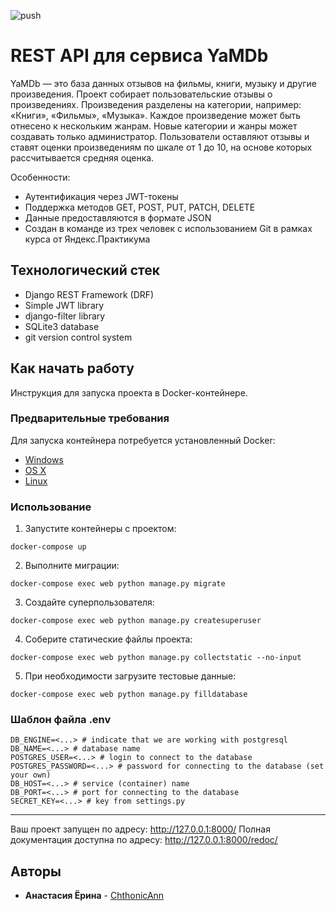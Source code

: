 ![push](https://github.com/ChthonicAnn/yamdb_final/actions/workflows/yamdb_workflow.yml/badge.svg?event=push)

# REST API для сервиса YaMDb

YaMDb — это база данных отзывов на фильмы, книги, музыку и другие произведения. Проект собирает пользовательские отзывы о произведениях. Произведения разделены на категории, например: «Книги», «Фильмы», «Музыка». Каждое произведение может быть отнесено к нескольким жанрам. Новые категории и жанры может создавать только администратор. Пользователи оставляют отзывы и ставят оценки произведениям по шкале от 1 до 10, на основе которых рассчитывается средняя оценка.

Особенности:

- Аутентификация через JWT-токены
- Поддержка методов GET, POST, PUT, PATCH, DELETE
- Данные предоставляются в формате JSON
- Создан в команде из трех человек с использованием Git в рамках курса от Яндекс.Практикума

## Технологический стек

- Django REST Framework (DRF)
- Simple JWT library
- django-filter library
- SQLite3 database
- git version control system

## Как начать работу

Инструкция для запуска проекта в Docker-контейнере.

### Предварительные требования

Для запуска контейнера потребуется установленный Docker:

* [Windows](https://docs.docker.com/windows/started)
* [OS X](https://docs.docker.com/mac/started/)
* [Linux](https://docs.docker.com/linux/started/)

### Использование

1) Запустите контейнеры с проектом:
```
docker-compose up 
```
2) Выполните миграции:
```
docker-compose exec web python manage.py migrate
```
3) Создайте суперпользователя:
```
docker-compose exec web python manage.py createsuperuser
```
4) Соберите статические файлы проекта:
```
docker-compose exec web python manage.py collectstatic --no-input
```
5) При необходимости загрузите тестовые данные:
```
docker-compose exec web python manage.py filldatabase
```

### Шаблон файла .env

```
DB_ENGINE=<...> # indicate that we are working with postgresql
DB_NAME=<...> # database name
POSTGRES_USER=<...> # login to connect to the database
POSTGRES_PASSWORD=<...> # password for connecting to the database (set your own)
DB_HOST=<...> # service (container) name
DB_PORT=<...> # port for connecting to the database
SECRET_KEY=<...> # key from settings.py
```

__________________________________
Ваш проект запущен по адресу: http://127.0.0.1:8000/
Полная документация доступна по адресу: http://127.0.0.1:8000/redoc/

## Авторы

* **Анастасия Ёрина** - [ChthonicAnn](https://github.com/ChthonicAnn/)
